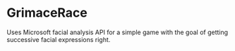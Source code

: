 # GrimaceRace

Uses Microsoft facial analysis API for a simple game with the goal of getting successive facial expressions right.
